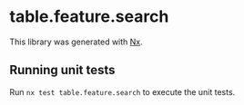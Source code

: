 # table.feature.search

This library was generated with [Nx](https://nx.dev).

## Running unit tests

Run `nx test table.feature.search` to execute the unit tests.
